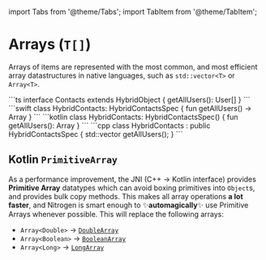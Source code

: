 ---
---

import Tabs from '@theme/Tabs';
import TabItem from '@theme/TabItem';

# Arrays (`T[]`)

Arrays of items are represented with the most common, and most efficient array datastructures in native languages, such as `std::vector<T>` or `Array<T>`.


<Tabs>
  <TabItem value="ts" label="TypeScript" default>
    ```ts
    interface Contacts extends HybridObject {
      getAllUsers(): User[]
    }
    ```
  </TabItem>
  <TabItem value="swift" label="Swift">
    ```swift
    class HybridContacts: HybridContactsSpec {
      fun getAllUsers() -> Array<User>
    }
    ```
  </TabItem>
  <TabItem value="kotlin" label="Kotlin">
    ```kotlin
    class HybridContacts: HybridContactsSpec() {
      fun getAllUsers(): Array<User>
    }
    ```
  </TabItem>
  <TabItem value="cpp" label="C++">
    ```cpp
    class HybridContacts : public HybridContactsSpec {
      std::vector<User> getAllUsers();
    }
    ```
  </TabItem>
</Tabs>

## Kotlin `PrimitiveArray`

As a performance improvement, the JNI (C++ -> Kotlin interface) provides **Primitive Array** datatypes which can avoid boxing primitives into `Object`s, and provides bulk copy methods.
This makes all array operations **a lot faster**, and Nitrogen is smart enough to ✨**automagically**✨ use Primitive Arrays whenever possible.
This will replace the following arrays:

- `Array<Double>` -> [`DoubleArray`](https://kotlinlang.org/api/latest/jvm/stdlib/kotlin/-double-array/)
- `Array<Boolean>` -> [`BooleanArray`](https://kotlinlang.org/api/latest/jvm/stdlib/kotlin/-boolean-array/)
- `Array<Long>` -> [`LongArray`](https://kotlinlang.org/api/latest/jvm/stdlib/kotlin/-long-array/)
